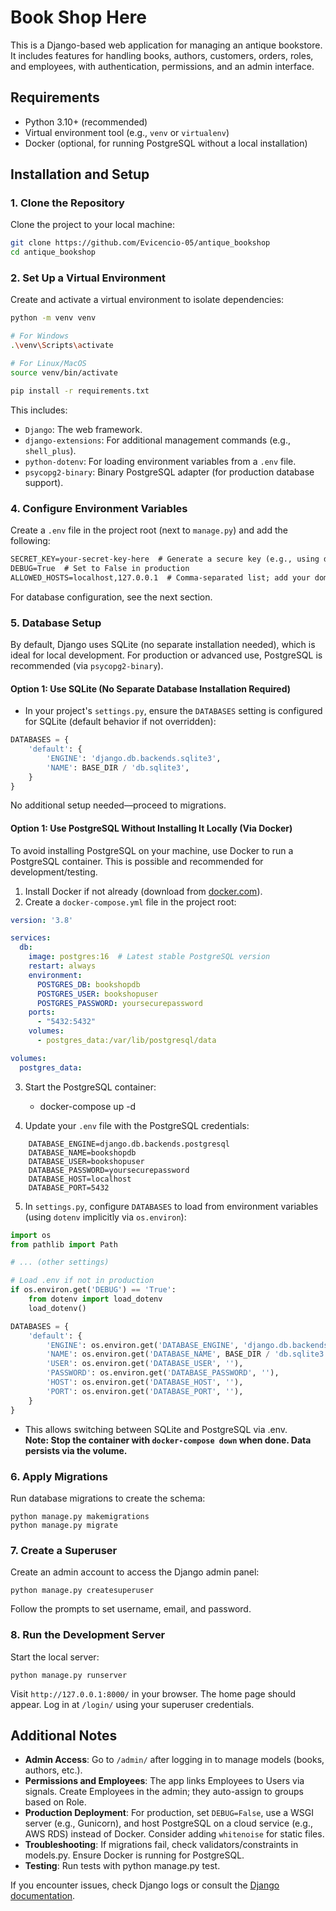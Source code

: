# Book Shop Here

This is a Django-based web application for managing an antique bookstore. It includes features for handling books, authors, customers, orders, roles, and employees, with authentication, permissions, and an admin interface.

## Requirements

- Python 3.10+ (recommended)
- Virtual environment tool (e.g., `venv` or `virtualenv`)
- Docker (optional, for running PostgreSQL without a local installation)

## Installation and Setup

### 1. Clone the Repository
Clone the project to your local machine:
```bash
git clone https://github.com/Evicencio-05/antique_bookshop
cd antique_bookshop
```

### 2. Set Up a Virtual Environment
Create and activate a virtual environment to isolate dependencies:
```bash
python -m venv venv

# For Windows
.\venv\Scripts\activate

# For Linux/MacOS
source venv/bin/activate

pip install -r requirements.txt
```

This includes:
- `Django`: The web framework.
- `django-extensions`: For additional management commands (e.g., `shell_plus`).
- `python-dotenv`: For loading environment variables from a `.env` file.
- `psycopg2-binary`: Binary PostgreSQL adapter (for production database support).

### 4. Configure Environment Variables
Create a `.env` file in the project root (next to `manage.py`) and add the following:
```txt
SECRET_KEY=your-secret-key-here  # Generate a secure key (e.g., using django.core.management.utils.get_random_secret_key())
DEBUG=True  # Set to False in production
ALLOWED_HOSTS=localhost,127.0.0.1  # Comma-separated list; add your domain in production
```

For database configuration, see the next section.

### 5. Database Setup
By default, Django uses SQLite (no separate installation needed), which is ideal for local development. For production or advanced use, PostgreSQL is recommended (via `psycopg2-binary`).

#### Option 1: Use SQLite (No Separate Database Installation Required)

- In your project's `settings.py`, ensure the `DATABASES` setting is configured for SQLite (default behavior if not overridden):

```python
DATABASES = {
    'default': {
        'ENGINE': 'django.db.backends.sqlite3',
        'NAME': BASE_DIR / 'db.sqlite3',
    }
}
```

No additional setup needed—proceed to migrations.

#### Option 1: Use PostgreSQL Without Installing It Locally (Via Docker)
To avoid installing PostgreSQL on your machine, use Docker to run a PostgreSQL container. This is possible and recommended for development/testing.

1. Install Docker if not already (download from [docker.com](https://www.docker.com/)).
2. Create a `docker-compose.yml` file in the project root:

```yml
version: '3.8'

services:
  db:
    image: postgres:16  # Latest stable PostgreSQL version
    restart: always
    environment:
      POSTGRES_DB: bookshopdb
      POSTGRES_USER: bookshopuser
      POSTGRES_PASSWORD: yoursecurepassword
    ports:
      - "5432:5432"
    volumes:
      - postgres_data:/var/lib/postgresql/data

volumes:
  postgres_data:
```

3. Start the PostgreSQL container:
    - docker-compose up -d

4. Update your `.env` file with the PostgreSQL credentials:
```
    DATABASE_ENGINE=django.db.backends.postgresql  
    DATABASE_NAME=bookshopdb  
    DATABASE_USER=bookshopuser  
    DATABASE_PASSWORD=yoursecurepassword  
    DATABASE_HOST=localhost  
    DATABASE_PORT=5432  
```

5. In `settings.py`, configure `DATABASES` to load from environment variables (using `dotenv` implicitly via `os.environ`):

```python
import os
from pathlib import Path

# ... (other settings)

# Load .env if not in production
if os.environ.get('DEBUG') == 'True':
    from dotenv import load_dotenv
    load_dotenv()

DATABASES = {
    'default': {
        'ENGINE': os.environ.get('DATABASE_ENGINE', 'django.db.backends.sqlite3'),
        'NAME': os.environ.get('DATABASE_NAME', BASE_DIR / 'db.sqlite3'),
        'USER': os.environ.get('DATABASE_USER', ''),
        'PASSWORD': os.environ.get('DATABASE_PASSWORD', ''),
        'HOST': os.environ.get('DATABASE_HOST', ''),
        'PORT': os.environ.get('DATABASE_PORT', ''),
    }
}
```
 * This allows switching between SQLite and PostgreSQL via .env.  
    **Note: Stop the container with `docker-compose down` when done. Data persists via the volume.**

### 6. Apply Migrations

Run database migrations to create the schema:
```
python manage.py makemigrations
python manage.py migrate
```

### 7. Create a Superuser

Create an admin account to access the Django admin panel:

```
python manage.py createsuperuser
```

Follow the prompts to set username, email, and password.

### 8. Run the Development Server

Start the local server:
```
python manage.py runserver
```

Visit `http://127.0.0.1:8000/` in your browser. The home page should appear. Log in at `/login/` using your superuser credentials.

## Additional Notes

- **Admin Access**: Go to `/admin/` after logging in to manage models (books, authors, etc.).
- **Permissions and Employees**: The app links Employees to Users via signals. Create Employees in the admin; they auto-assign to groups based on Role.
- **Production Deployment**: For production, set `DEBUG=False`, use a WSGI server (e.g., Gunicorn), and host PostgreSQL on a cloud service (e.g., AWS RDS) instead of Docker. Consider adding `whitenoise` for static files.
- **Troubleshooting**: If migrations fail, check validators/constraints in models.py. Ensure Docker is running for PostgreSQL.
- **Testing**: Run tests with python manage.py test.

If you encounter issues, check Django logs or consult the [Django documentation](https://docs.djangoproject.com/en/5.2/).